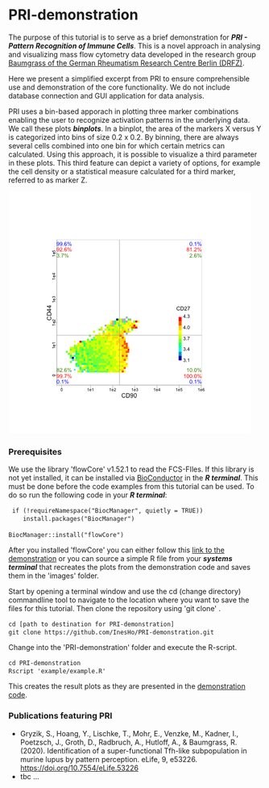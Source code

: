 # PRI-demonstration

The purpose of this tutorial is to serve as a brief demonstration for ***PRI - Pattern Recognition of Immune Cells***. This is a novel approach in analysing and visualizing mass flow cytometry data developed in the research group [Baumgrass of the German Rheumatism Research Centre Berlin (DRFZ)](https://www.drfz.de/en/forschung/pb1/ag/signaltransduktion/).

Here we present a simplified excerpt from PRI to ensure comprehensible use and demonstration of the core functionality. We do not include database connection and GUI application for data analysis. 

PRI uses a bin-based apporach in plotting three marker combinations enabling the user to recognize activation patterns in the underlying data. We call these plots ***binplots***. In a binplot, the area of the markers X versus Y is categorized into bins of size 0.2 x 0.2. By binning, there are always several cells combined into one bin for which certain metrics can calculated. Using this approach, it is possible to visualize a third parameter in these plots. This third feature can depict a variety of options, for example the cell density or a statistical measure calculated for a third marker, referred to as marker Z. 

![plot](https://github.com/InesHo/PRI-demonstration/blob/main/images/general_example.png)



### Prerequisites
We use the library 'flowCore' v1.52.1 to read the FCS-FIles. If this library is not yet installed, it can be installed via [BioConductor](https://www.bioconductor.org/packages/release/bioc/html/flowCore.html) in the ***R terminal***. This must be done before the code examples from this tutorial can be used.
To do so run the following code in your ***R terminal***:

```
 if (!requireNamespace("BiocManager", quietly = TRUE))
    install.packages("BiocManager")

BiocManager::install("flowCore")
```

After you installed 'flowCore' you can either follow this [link to the demonstration](http://htmlpreview.github.io/?https://github.com/InesHo/Pri-demonstration/blob/master/code/demonstration_code.html) or you can source a simple R file from your ***systems terminal*** that recreates the plots from the demonstration code and saves them in the 'images' folder. 

Start by opening a terminal window and use the cd (change directory) commandline tool to navigate to the location where you want to save the files for this tutorial. Then clone the repository using 'git clone' . 

```
cd [path to destination for PRI-demonstration]
git clone https://github.com/InesHo/PRI-demonstration.git
```

Change into the 'PRI-demonstration' folder and execute the R-script.

```
cd PRI-demonstration
Rscript 'example/example.R'
```

This creates the result plots as they are presented in the [demonstration code](http://htmlpreview.github.io/?https://github.com/InesHo/Pri-demonstration/blob/master/code/demonstration_code.html). 



### Publications featuring PRI
- Gryzik, S., Hoang, Y., Lischke, T., Mohr, E., Venzke, M., Kadner, I., Poetzsch, J., Groth, D., Radbruch, A., Hutloff, A., & Baumgrass, R. (2020). Identification of a super-functional Tfh-like subpopulation in murine lupus by pattern perception. eLife, 9, e53226. https://doi.org/10.7554/eLife.53226
- tbc ...

